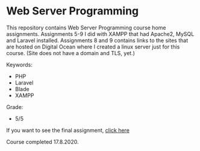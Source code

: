 # Web Server Programming

This repository contains Web Server Programming course home assignments.
Assignments 5-9 I did with XAMPP that had Apache2, MySQL and Laravel installed. Assignments 8 and 9 contains links to the sites that are hosted on Digital Ocean where I created a linux server just for this course. (Site does not have a domain and TLS, yet.)

Keywords:
- PHP
- Laravel
- Blade
- XAMPP

Grade:
- 5/5

If you want to see the final assignment, [click here](https://github.com/antipoppi/laravel-react)

Course completed 17.8.2020. 
